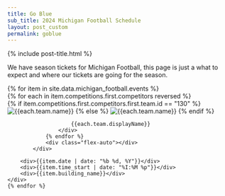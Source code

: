 ```yaml
---
title: Go Blue
sub_title: 2024 Michigan Football Schedule
layout: post_custom
permalink: goblue
---
```


{% include post-title.html %}


<p class="prose mx-auto text-center">We have season tickets for Michigan Football, this page is just a what to expect and where our tickets are going for the season.</p>

<div class="grid grid-cols-1 gap-3 mb-12">
    {% for item in site.data.michigan_football.events %}
    <div class="border p-3 rounded text-center
        {% if item.competitions.first.competitors.first.team.id == "130" %}
        bg-blue-950 text-white
        {% endif %}
    ">
            <div class="flex items-center">
                <div class="flex-auto"></div>
                {% for each in item.competitions.first.competitors reversed %}
                    <div class="team flex items-center">
                        {% if item.competitions.first.competitors.first.team.id == "130" %}
                            <img src="{{each.team.logos.last.href}}" alt="{{each.team.name}}" class="max-h-12 mr-2">
                        {% else %}
                            <img src="{{each.team.logos.first.href}}" alt="{{each.team.name}}" class="max-h-12 mr-2">
                        {% endif %}

                        {{each.team.displayName}}
                    </div>
                {% endfor %}
                <div class="flex-auto"></div>
            </div>
        
        <div>{{item.date | date: "%b %d, %Y"}}</div>
        <div>{{item.time_start | date: "%I:%M %p"}}</div>
        <div>{{item.building_name}}</div>
    </div>
    {% endfor %}

    
</div>